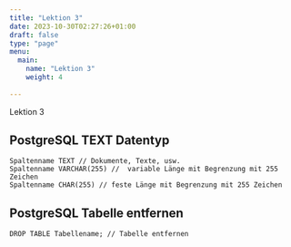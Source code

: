 ```yaml
---
title: "Lektion 3"
date: 2023-10-30T02:27:26+01:00
draft: false
type: "page"
menu: 
  main:
    name: "Lektion 3"
    weight: 4
    
---
```


Lektion 3
## PostgreSQL TEXT Datentyp

    Spaltenname TEXT // Dokumente, Texte, usw.
    Spaltenname VARCHAR(255) //  variable Länge mit Begrenzung mit 255 Zeichen
    Spaltenname CHAR(255) // feste Länge mit Begrenzung mit 255 Zeichen

## PostgreSQL Tabelle entfernen

    DROP TABLE Tabellename; // Tabelle entfernen
